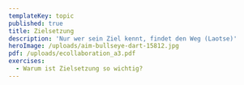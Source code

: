 ```yaml
---
templateKey: topic
published: true
title: Zielsetzung
description: 'Nur wer sein Ziel kennt, findet den Weg (Laotse)'
heroImage: /uploads/aim-bullseye-dart-15812.jpg
pdf: /uploads/ecollaboration_a3.pdf
exercises:
  - Warum ist Zielsetzung so wichtig?
---
```


